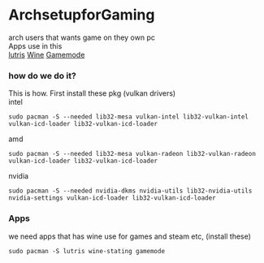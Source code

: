 # ArchsetupforGaming
arch users that wants game on they own pc<br/>
Apps use in this<br/>
[lutris](https://lutris.net/about)
[Wine](https://www.winehq.org/about)
[Gamemode](https://github.com/FeralInteractive/gamemode)
### how do we do it?
This is how. First install these pkg (vulkan drivers)<br/>
intel
```
sudo pacman -S --needed lib32-mesa vulkan-intel lib32-vulkan-intel vulkan-icd-loader lib32-vulkan-icd-loader
``` 
amd
```
sudo pacman -S --needed lib32-mesa vulkan-radeon lib32-vulkan-radeon vulkan-icd-loader lib32-vulkan-icd-loader
```
nvidia
```
sudo pacman -S --needed nvidia-dkms nvidia-utils lib32-nvidia-utils nvidia-settings vulkan-icd-loader lib32-vulkan-icd-loader
```
### Apps
we need apps that has wine use for games and steam etc, (install these)<br/>
```
sudo pacman -S lutris wine-stating gamemode 
```

